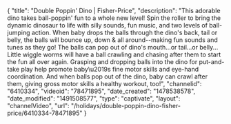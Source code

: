{
    "title": "Double Poppin' Dino | Fisher-Price",
    "description": "This adorable dino takes ball-poppin' fun to a whole new level! Spin the roller to bring the dynamic dinosaur to life with silly sounds, fun music, and two levels of ball-jumping action. When baby drops the balls through the dino's back, tail or belly, the balls will bounce up, down & all around--making fun sounds and tunes as they go! The balls can pop out of dino's mouth...or tail...or  belly... Little wiggle worms will have a ball crawling and chasing after them to start the fun all over again. Grasping and dropping balls into the dino for put-and-take play help promote baby\u2019s fine motor skills and eye-hand coordination. And when balls pop out of the dino, baby can crawl after them, giving gross motor skills a healthy workout, too!",
    "channelid": "6410334",
    "videoid": "78471895",
    "date_created": "1478538578",
    "date_modified": "1491508577",
    "type": "captivate",
    "layout": "channelVideo",
    "url": "\/holidays\/double-poppin-dino-fisher-price\/6410334-78471895"
}